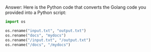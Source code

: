 Answer:
Here is the Python code that converts the Golang code you provided into a Python script:
```python
import os

os.rename("input.txt", "output.txt")
os.rename("docs", "mydocs")
os.rename("/input.txt", "/output.txt")
os.rename("/docs", "/mydocs")
```
